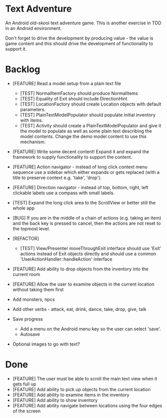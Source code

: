Text Adventure
==============

An Android old-skool text adventure game. This is another exercise in TDD in an Android environment.

Don't forget to drive the development by producing value - the value is game content and this should drive the development of functionality to support it.

Backlog
=======

- [FEATURE] Read a model setup from a plain text file
  - [TEST] NormalItemFactory should produce NormalItems
  - [TEST] Equality of Exit should include DirectionHint
  - [TEST] LocationFactory should create Location objects with default parameters.
  - [TEST] PlainTextModelPopulator should populate initial inventory with items.
  - [TEST] Activity should create a PlainTextModelPopulator and give it the model to populate as well as some plain text describing the model contents. Change the demo model content to use this mechanism.
- [FEATURE] Write some decent content! Expand it and expand the framework to supply functionality to support the content.

- [FEATURE] Action navigator - instead of long click context menu sequence use a sidebar which either expands or gets replaced (with a title to preserve context e.g. 'take', 'drop').
- [FEATURE] Direction navigator - instead of top, bottom, right, left clickable labels use a compass with small labels.

- [TEST] Expand the long click area to the ScrollView or better still the whole app
- [BUG] If you are in the middle of a chain of actions (e.g. taking an item) and the back key is pressed to cancel, then the actions are not reset to the topmost level.
- [REFACTOR]
  - [TEST] View/Presenter moveThroughExit interface should use 'Exit' actions instead of Exit objects directly and should use a common 'UserActionHandler::handleAction' interface
- [FEATURE] Add ability to drop objects from the inventory into the current room
- [FEATURE] Allow the user to examine objects in the current location without taking them first


- Add monsters, npcs

- Add other verbs - attack, eat, drink, dance, take, drop, give, talk

- Save progress
  - Add a menu on the Android menu key so the user can select 'save'.
  - Autosave

- Optional images to go with text?

Done
====

- [FEATURE] The user must be able to scroll the main text view when it gets full up
- [FEATURE] Add ability to pick up objects from the current location
- [FEATURE] Add ability to examine items in the inventory
- [FEATURE] Add ability to show inventory
- [FEATURE] Add ability navigate between locations using the four edges of the screen

